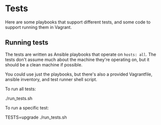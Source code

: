 # Tests

Here are some playbooks that support different tests, and some code to support running
them in Vagrant.

## Running tests
The tests are written as Ansible playbooks that operate on `hosts: all`. The tests don't
assume much about the machine they're operating on, but it should be a clean machine if
possible.

You could use just the playbooks, but there's also a provided Vagrantfile, ansible
inventory, and test runner shell script.

To run all tests:

  ./run_tests.sh

To run a specific test:

  TESTS=upgrade ./run_tests.sh


